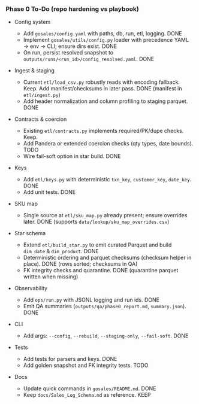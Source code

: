 ### Phase 0 To-Do (repo hardening vs playbook)

- Config system
  - Add `gosales/config.yaml` with paths, db, run, etl, logging. DONE
  - Implement `gosales/utils/config.py` loader with precedence YAML → env → CLI; ensure dirs exist. DONE
  - On run, persist resolved snapshot to `outputs/runs/<run_id>/config_resolved.yaml`. DONE

- Ingest & staging
  - Current `etl/load_csv.py` robustly reads with encoding fallback. Keep. Add manifest/checksums in later pass. DONE (manifest in `etl/ingest.py`)
  - Add header normalization and column profiling to staging parquet. DONE

- Contracts & coercion
  - Existing `etl/contracts.py` implements required/PK/dupe checks. Keep.
  - Add Pandera or extended coercion checks (qty types, date bounds). TODO
  - Wire fail-soft option in star build. DONE

- Keys
  - Add `etl/keys.py` with deterministic `txn_key`, `customer_key`, `date_key`. DONE
  - Add unit tests. DONE

- SKU map
  - Single source at `etl/sku_map.py` already present; ensure overrides later. DONE (supports `data/lookup/sku_map_overrides.csv`)

- Star schema
  - Extend `etl/build_star.py` to emit curated Parquet and build `dim_date` & `dim_product`. DONE
  - Deterministic ordering and parquet checksums (checksum helper in place). DONE (rows sorted; checksums in QA)
  - FK integrity checks and quarantine. DONE (quarantine parquet written when missing)

- Observability
  - Add `ops/run.py` with JSONL logging and run ids. DONE
  - Emit QA summaries (`outputs/qa/phase0_report.md`, `summary.json`). DONE

- CLI
  - Add args: `--config`, `--rebuild`, `--staging-only`, `--fail-soft`. DONE

- Tests
  - Add tests for parsers and keys. DONE
  - Add golden snapshot and FK integrity tests. TODO

- Docs
  - Update quick commands in `gosales/README.md`. DONE
  - Keep `docs/Sales_Log_Schema.md` as reference. KEEP


